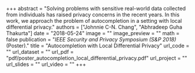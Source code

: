 +++
abstract = "Solving problems with sensitive real-world data collected from individuals has raised privacy concerns in the recent years. In this work, we approach the problem of autocompletion in a setting with local differential privacy."
authors = ["Johnnie C-N. Chang", "Abhradeep Guha Thakurta"]
date = "2018-05-24"
image = ""
image_preview = ""
math = false
publication = "*IEEE Security and Privacy Symposium (S&P 2018)* (Poster)."
title = "Autocompletion with Local Differential Privacy"
url_code = ""
url_dataset = ""
url_pdf = "pdf/poster_autocompletion_local_differential_privacy.pdf"
url_project = ""
url_slides = ""
url_video = ""
+++
